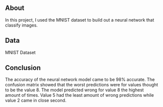 ## About
In this project, I used the MNIST dataset to build out a neural network that classify images.

## Data
MNIST Dataset

## Conclusion
The accuracy of the neural network model came to be 98% accurate. The confusion matrix showed that the worst predictions were for values thought to be the value 8. The model predicted wrong for value 8 the highest amount of times. Value 5 had the least amount of wrong predictions while value 2 came in close second.
